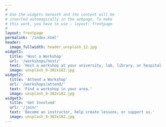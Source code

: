 ```yaml
---
#
# Use the widgets beneath and the content will be
# inserted automagically in the webpage. To make
# this work, you have to use › layout: frontpage
#
layout: frontpage
permalink: '/index.html'
header:
  image_fullwidth: header_unsplash_12.jpg
widget1:
  title: 'Host a Workshop'
  url: '/workshops/host/'
  text: 'Host a workshop at your university, lab, library, or hospital.'
  image: unsplash_9-302x182.jpg
widget2:
  title: 'Attend a Workshop'
  url: '/workshops/attend/'
  text: 'Find a workshop in your area.'
  image: unsplash_9-302x182.jpg
widget3:
  title: 'Get Involved'
  url: '/join/'
  text: 'Become an instructor, help create lessons, or support us.'
  image: unsplash_9-302x182.jpg
---
```

